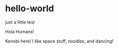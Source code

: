 # hello-world
just a little test

Hola Humans!

Kenobi here!  I like space stuff, noodles, and dancing!  
